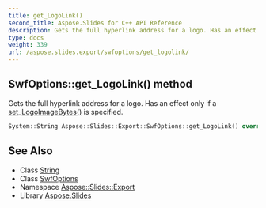 ```yaml
---
title: get_LogoLink()
second_title: Aspose.Slides for C++ API Reference
description: Gets the full hyperlink address for a logo. Has an effect only if a set_LogoImageBytes() is specified.
type: docs
weight: 339
url: /aspose.slides.export/swfoptions/get_logolink/
---
```

## SwfOptions::get_LogoLink() method


Gets the full hyperlink address for a logo. Has an effect only if a [set_LogoImageBytes()](../set_logoimagebytes/) is specified.

```cpp
System::String Aspose::Slides::Export::SwfOptions::get_LogoLink() override
```

## See Also

* Class [String](../../../system/string/)
* Class [SwfOptions](../)
* Namespace [Aspose::Slides::Export](../../)
* Library [Aspose.Slides](../../../)